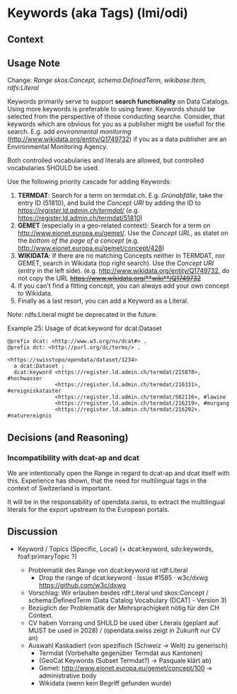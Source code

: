 # Keywords (aka Tags) (lmi/odi)

## Context

## Usage Note

Change: *Range	skos:Concept, schema:DefinedTerm, wikibase:Item, rdfs:Literal*

Keywords primarily serve to support **search functionality** on Data Catalogs. Using more keywords is preferable to using fewer. Keywords should be selected from the perspective of those conducting searche. Consider, that keywords which are obvious for you as a publisher might be usefull for the search. E.g. add *environmental monitoring* (http://www.wikidata.org/entity/Q1749732) if you as a data publisher are an Environmental Monitoring Agency.

Both controlled vocabularies and literals are allowed, but controlled vocabularies SHOULD be used.

Use the following priority cascade for adding Keywords:
  1. **TERMDAT**: Search for a term on termdat.ch. E.g. *Grünabfälle*, take the entry ID (51810), and build the *Concept URI* by adding the ID to *https://register.ld.admin.ch/termdat/* (e.g. https://register.ld.admin.ch/termdat/51810)
  2. **GEMET** (especially in a geo-related context): Search for a term on http://www.eionet.europa.eu/gemet/. Use the *Concept URL*, as statet on the *bottom of the page of a concept* (e.g. http://www.eionet.europa.eu/gemet/concept/428)
  3. **WIKIDATA**: If there are no matching Concepts neither in TERMDAT, nor GEMET, search in Wikidata (top right search). Use the *Concept URI* (entry in the left side). (e.g. http://www.wikidata.org/entity/Q1749732, do not copy the URL <s>https://www.wikidata.org/**wiki**/Q1749732</s>
  4. If you can't find a fitting concept, you can always add your own concept to Wikidata.
  5. Finally as a last resort, you can add a Keyword as a Literal. 

Note: rdfs:Literal might be deprecated in the future.

Example 25: Usage of dcat:keyword for dcat:Dataset
```
@prefix dcat: <http://www.w3.org/ns/dcat#> .
@prefix dct: <http://purl.org/dc/terms/> .

<https://swisstopo/opendata/dataset/1234>
  a dcat:Dataset ;
  dcat:keyword <https://register.ld.admin.ch/termdat/215878>, #hochwasser
               <https://register.ld.admin.ch/termdat/216331>, #ereigniskataster
               <https://register.ld.admin.ch/termdat/502116>, #lawine
               <https://register.ld.admin.ch/termdat/216219>, #murgang
               <https://register.ld.admin.ch/termdat/216292>. #naturereignis
```

## Decisions (and Reasoning)

### Incompatibility with dcat-ap and dcat
We are intentionally open the Range in regard to dcat-ap and dcat itself with this. Experience has shown, that the need for multilingual tags in the context of Switzerland is important.

It will be in the responsability of opendata.swiss, to extract the multilingual literals for the export upstream to the European portals.


## Discussion



* Keyword / Topics (Specific, Local) (+ dcat:keyword, sdo:keywords, foaf:primaryTopic ?)

  * Problematik des Range von dcat:keyword ist rdf:Literal
       * Drop the range of dcat:keyword · Issue #1585 · w3c/dxwg https://github.com/w3c/dxwg
  * Vorschlag: Wir erlauben beides rdf:Literal und skos:Concept / schema:DefinedTerm (Data Catalog Vocabulary (DCAT) - Version 3)
  * Bezüglich der Problematik der Mehrsprachigkeit nötig für den CH Context.
  * CV haben Vorrang und SHULD be used über Literals (geplant auf MUST be used in 2028) / (opendata.swiss zeigt in Zukunft nur CV an)
  * Auswahl Kaskadiert (von spezifisch (Schweiz -> Welt) zu generisch)
    * Termdat (Vorbehalte gegenüber Termdat aus Kantonen)
    * (GeoCat Keywords (Subset Termdat?) -> Pasquale klärt ab)
    * Gemet: http://www.eionet.europa.eu/gemet/concept/100 -> administrative body
    * Wikidata (wenn kein Begriff gefunden wurde)
  
